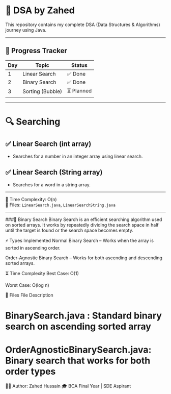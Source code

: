 # 📘 DSA by Zahed

This repository contains my complete DSA (Data Structures & Algorithms) journey using Java.

---

## 📅 Progress Tracker

| Day | Topic             | Status  |
|-----|-------------------|---------|
| 1   | Linear Search     | ✅ Done |
| 2   | Binary Search     | ✅ Done |
| 3   | Sorting (Bubble)  | ⏳ Planned |

---
# 🔍 Searching 

## ✅ Linear Search (int array)
- Searches for a number in an integer array using linear search.

## ✅ Linear Search (String array)
- Searches for a word in a string array.

---

🧠 Time Complexity: O(n)  
📂 Files: `LinearSearch.java`, `LinearSearchString.java`

---
###📌 Binary Search
Binary Search is an efficient searching algorithm used on sorted arrays.
It works by repeatedly dividing the search space in half until the target is found or the search space becomes empty.

⚡ Types Implemented
Normal Binary Search – Works when the array is sorted in ascending order.

Order-Agnostic Binary Search – Works for both ascending and descending sorted arrays.

⏳ Time Complexity
Best Case: O(1)

Worst Case: O(log n)

📂 Files
File	Description
# BinarySearch.java	: Standard binary search on ascending sorted array
# OrderAgnosticBinarySearch.java:	Binary search that works for both order types


👨‍💻 Author: Zahed Hussain
🎓 BCA Final Year | SDE Aspirant
